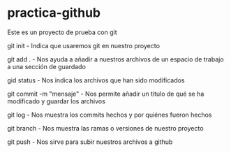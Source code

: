 # practica-github
Este es un proyecto de prueba con git

git init - Indica que usaremos git en nuestro proyecto

git add . - Nos ayuda a añadir a nuestros archivos de un espacio de trabajo a una sección de guardado

gid status - Nos indica los archivos que han sido modificados

git commit -m "mensaje" - Nos permite añadir un titulo de qué se ha modificado y guardar los archivos

git log - Nos muestra los commits hechos y por quiénes fueron hechos

git branch - Nos muestra las ramas o versiones de nuestro proyecto

git push - Nos sirve para subir nuestros archivos a github
